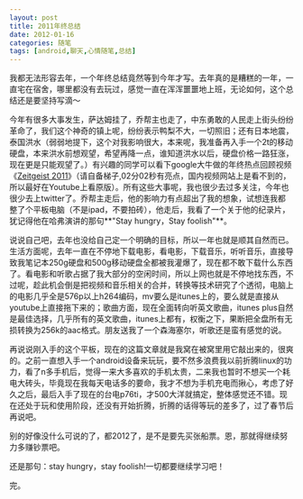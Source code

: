 ```yaml
---
layout: post
title: 2011年终总结
date: 2012-01-16
categories: 随笔
tags: [android,聊天,心情随笔,总结]
---
```


我都无法形容去年，一个年终总结竟然等到今年才写。去年真的是糟糕的一年，一直宅在宿舍，哪里都没有去玩过，感觉一直在浑浑噩噩地上班，无论如何，这个总结还是要坚持写滴～

今年有很多大事发生，萨达姆挂了，乔帮主也走了，中东勇敢的人民走上街头纷纷革命了，我们这个神奇的镇上呢，纷纷表示鸭梨不大，一切照旧；还有日本地震，泰国洪水（弱弱地提下，这个对我影响很大，本来呢，我准备再入手一个2t的移动硬盘，本来洪水前想观望，希望再降一点，谁知道洪水以后，硬盘价格一路狂涨，现在更是只能观望了。）有兴趣的同学可以看下google大牛做的年终热点回顾视频《[Zeitgeist 2011](http://www.youtube.com/watch?v=SAIEamakLoY)》（请自备梯子,02分02秒有亮点，国内视频网站上是看不到的，所以最好在Youtube上看原版）。所有这些大事呢，我也很少去过多关注，今年也很少去上twitter了。乔帮主走后，他的影响力有点超出了我的想象，试想连我都整了个平板电脑（不是ipad，不要拍砖），他走后，我看了一个关于他的纪录片，犹记得他在哈弗演讲的那句**"Stay hungry，Stay foolish"**。

<!-- more -->

说说自己吧，去年也没给自己定一个明确的目标，所以一年也就是顺其自然而已。生活方面呢，去年一直在不停地下载电影，看电影，下载音乐，听听音乐，直接导致我笔记本250g硬盘和500g移动硬盘全都被我灌爆了，现在都不敢下载什么东西了。看电影和听歌占据了我大部分的空闲时间，所以上网也就是不停地找东西，不过呢，趁此机会倒是把视频和音乐相关的合并，转换等技术研究了个透彻，电脑上的电影几乎全是576p以上h264编码，mv要么是itunes上的，要么就是直接从youtube上直接拖下来的；歌曲方面，现在全面转向听英文歌曲，itunes plus自然是最佳选择，几乎所有的英文歌曲，itunes上都有，权衡之下，果断把全盘所有无损转换为256k的aac格式。朋友送我了一个森海塞尔，听歌还是蛮有感觉的说。

再说说刚入手的这个平板，现在的这篇文章就是我窝在被窝里用它敲出来的，很爽的。之前一直想入手一个android设备来玩玩，要不然多浪费我以前折腾linux的功力，看了n多手机后，觉得一来大多喜欢的手机太贵，二来我也暂时不想买一个耗电大砖头，毕竟现在我每天电话多的要命，我才不想为手机充电而揪心，考虑了好久之后，最后入手了现在的台电p76ti，才500大洋就搞定，整体感觉还不错。现在还处于玩和使用阶段，还没有开始折腾，折腾的话得等玩的差多了，过了春节后再说吧。

别的好像没什么可说的了，都2012了，是不是要先买张船票。恩，那就得继续努力多赚钞票吧。

还是那句：stay hungry，stay foolish!一切都要继续学习吧！

完。